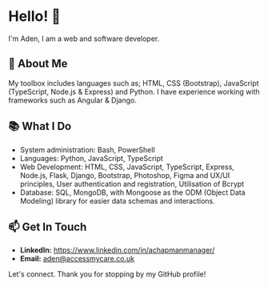 # Hello! 👋

I'm Aden, I am a web and software developer.
## 🚀 About Me

My toolbox includes languages such as; HTML, CSS (Bootstrap), JavaScript (TypeScript, Node.js & Express) and Python. I have experience working with frameworks such as Angular & Django.

## 📚 What I Do

- System administration: Bash, PowerShell
- Languages: Python, JavaScript, TypeScript
- Web Development: HTML, CSS, JavaScript, TypeScript, Express, Node.js, Flask, Django, Bootstrap, Photoshop, Figma and UX/UI principles, User authentication and registration, Utilisation of Bcrypt
- Database: SQL, MongoDB, with Mongoose as the ODM (Object Data Modeling) library for easier data schemas and interactions.

## 📫 Get In Touch

- **LinkedIn:** https://www.linkedin.com/in/achapmanmanager/
- **Email:** aden@accessmycare.co.uk

Let's connect. Thank you for stopping by my GitHub profile!
